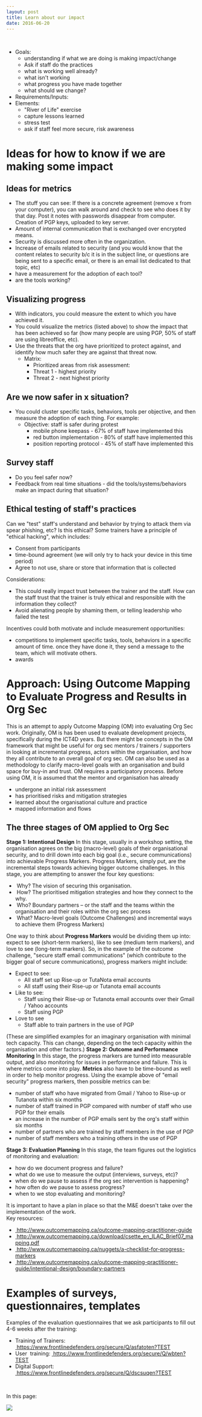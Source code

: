 ```yaml
---
layout: post
title: Learn about our impact
date: 2016-06-20
---
```


<body class="mceContentBody aui-theme-default wiki-content fullsize">
<p> </p> <div class="contentLayout2">
<div class="columnLayout two-equal" data-layout="two-equal">
<div class="cell normal" data-type="normal">
<div class="innerCell">
<ul><li>Goals:<ul><li>understanding if what we are doing is making impact/change</li><li>Ask if staff do the practices</li><li>what is working well already? </li><li>what isn't working</li><li>what progress you have made together</li><li>what should we change?</li></ul></li><li>Requirements/Inputs:</li><li>Elements:<ul><li>"River of Life" exercise</li><li>capture lessons learned</li><li>stress test</li><li>ask if staff feel more secure, risk awareness</li></ul></li></ul><h1>Ideas for how to know if we are making some impact</h1><h2>Ideas for metrics</h2><ul><li>The stuff you can see: If there is a concrete agreement (remove x from your computer), you can walk around and check to see who does it by that day. Post it notes with passwords disappear from computer. Creation of PGP keys, uploaded to key server.</li><li>Amount of internal communication that is exchanged over encrypted means.</li><li>Security is discussed more often in the organization.</li><li>Increase of emails related to security (and you would know that the content relates to security b/c it is in the subject line, or questions are being sent to a specific email, or there is an email list dedicated to that topic, etc)</li><li>have a measurement for the adoption of each tool?</li><li>are the tools working?</li></ul><h2>Visualizing progress</h2><ul><li>With indicators, you could measure the extent to which you have achieved it.</li><li>You could visualize the metrics (listed above) to show the impact that has been achieved so far (how many people are using PGP, 50% of staff are using libreoffice, etc).</li><li>Use the threats that the org have prioritized to protect against, and identify how much safer they are against that threat now.<ul><li>Matrix:<ul><li>Prioritized areas from risk assessment:</li><li>Threat 1 - highest priority</li><li>Threat 2 - next highest priority</li></ul></li></ul></li></ul><h2>Are we now safer in x situation?</h2><ul><li>You could cluster specific tasks, behaviors, tools per objective, and then measure the adoption of each thing. For example:<ul><li>Objective: staff is safer during protest<ul><li>mobile phone keepass - 67% of staff have implemented this</li><li>red button implementation - 80% of staff have implemented this</li><li>position reporting protocol - 45% of staff have implemented this</li></ul></li></ul></li></ul><h2>Survey staff</h2><ul><li>Do you feel safer now?</li><li>Feedback from real time situations - did the tools/systems/behaviors make an impact during that situation?</li></ul><h2>Ethical testing of staff's practices</h2><p>Can we "test" staff's understand and behavior by trying to attack them via spear phishing, etc? Is this ethical? Some trainers have a principle of "ethical hacking", which includes:</p><ul><li>Consent from participants</li><li>time-bound agreement (we will only try to hack your device in this time period)</li><li>Agree to not use, share or store that information that is collected</li></ul><p>Considerations:</p><ul><li>This could really impact trust between the trainer and the staff. How can the staff trust that the trainer is truly ethical and responsible with the information they collect?</li><li>Avoid alienating people by shaming them, or telling leadership who failed the test</li></ul><p>Incentives could both motivate and include measurement opportunities:</p><ul><li>competitions to implement specific tasks, tools, behaviors in a specific amount of time. once they have done it, they send a message to the team, which will motivate others.</li><li>awards</li></ul><h1>Approach: Using Outcome Mapping to Evaluate Progress and Results in Org Sec</h1><p>This is an attempt to apply Outcome Mapping (OM) into evaluating Org Sec work. Originally, OM is has been used to evaluate development projects, specifically during the ICT4D years. But there might be concepts in the OM framework that might be useful for org sec mentors / trainers / supporters in looking at incremental progress, actors within the organisation, and how they all contribute to an overall goal of org sec. OM can also be used as a methodology to clarify macro-level goals with an organisation and build space for buy-in and trust. OM requires a participatory process. Before using OM, it is assumed that the mentor and organisation has already</p><ul><li>undergone an initial risk assessment</li><li>has prioritised risks and mitigation strategies</li><li>learned about the organisational culture and practice</li><li>mapped information and flows</li></ul><h2>The three stages of OM applied to Org Sec</h2><p><strong>Stage 1: Intentional Design</strong> In this stage, usually in a workshop setting, the organisation agrees on the big (macro-level) goals of their organisational security, and to drill down into each big goal (i.e., secure communications) into achievable Progress Markers. Progress Markers, simply put, are the incremental steps towards achieving bigger outcome challenges. In this stage, you are attempting to answer the four key questions:</p><ul><li> Why? The vision of securing this organisation.</li><li> How? The prioritised mitigation strategies and how they connect to the why.</li><li> Who? Boundary partners – or the staff and the teams within the organisation and their roles within the org sec process</li><li> What? Macro-level goals (Outcome Challenges) and incremental ways to achieve them (Progress Markers)</li></ul><p>One way to think about <strong>Progress Markers</strong> would be dividing them up into: expect to see (short-term markers), like to see (medium term markers), and love to see (long-term markers). So, in the example of the outcome challenge, "secure staff email communications" (which contribute to the bigger goal of secure communications), progress markers might include:</p><ul><li>Expect to see:<ul><li>All staff set up Rise-up or TutaNota email accounts</li><li>All staff using their Rise-up or Tutanota email accounts</li></ul></li><li>Like to see:<ul><li>Staff using their Rise-up or Tutanota email accounts over their Gmail / Yahoo accounts</li><li>Staff using PGP</li></ul></li><li>Love to see<ul><li>Staff able to train partners in the use of PGP</li></ul></li></ul><p>(These are simplified examples for an imaginary organisation with minimal tech capacity. This can change, depending on the tech capacity within the organisation and other factors.) <strong>Stage 2: Outcome and Performance Monitoring</strong> In this stage, the progress markers are turned into measurable output, and also monitoring for issues in performance and failure. This is where metrics come into play. <strong>Metrics</strong> also have to be time-bound as well in order to help monitor progress. Using the example above of "email security" progress markers, then possible metrics can be:</p><ul><li>number of staff who have migrated from Gmail / Yahoo to Rise-up or Tutanota within six months</li><li>number of staff trained in PGP compared with number of staff who use PGP for their emails</li><li>an increase in the number of PGP emails sent by the org's staff within six months</li><li>number of partners who are trained by staff members in the use of PGP</li><li>number of staff members who a training others in the use of PGP</li></ul><p><strong>Stage 3: Evaluation Planning</strong> In this stage, the team figures out the logistics of monitoring and evaluation:</p><ul><li>how do we document progress and failure?</li><li>what do we use to measure the output (interviews, surveys, etc)?</li><li>when do we pause to assess if the org sec intervention is happening?</li><li>how often do we pause to assess progress?</li><li>when to we stop evaluating and monitoring?</li></ul><p>It is important to have a plan in place so that the M&amp;E doesn't take over the implementation of the work.<br/> Key resources:</p><ul><li><a href="http://www.outcomemapping.ca/outcome-mapping-practitioner-guide"><span style="color: rgb(0,0,238);"> </span></a><a class="external-link" href="http://www.outcomemapping.ca/outcome-mapping-practitioner-guide+" rel="nofollow">http://www.outcomemapping.ca/outcome-mapping-practitioner-guide</a></li><li><a href="http://www.outcomemapping.ca/download/csette_en_ILAC_Brief07_mapping.pdf"><span style="color: rgb(0,0,238);"> </span></a><a class="external-link" href="http://www.outcomemapping.ca/download/csette_en_ILAC_Brief07_mapping.pdf+" rel="nofollow">http://www.outcomemapping.ca/download/csette_en_ILAC_Brief07_mapping.pdf</a></li><li><a href="http://www.outcomemapping.ca/nuggets/a-checklist-for-progress-markers"><span style="color: rgb(0,0,238);"> </span></a><a class="external-link" href="http://www.outcomemapping.ca/nuggets/a-checklist-for-progress-markers+" rel="nofollow">http://www.outcomemapping.ca/nuggets/a-checklist-for-progress-markers</a></li><li><a href="http://www.outcomemapping.ca/outcome-mapping-practitioner-guide/intentional-design/boundary-partners"><span style="color: rgb(0,0,238);"> </span></a><a class="external-link" href="http://www.outcomemapping.ca/outcome-mapping-practitioner-guide/intentional-design/boundary-partners+" rel="nofollow">http://www.outcomemapping.ca/outcome-mapping-practitioner-guide/intentional-design/boundary-partners</a></li></ul><h1>Examples of surveys, questionnaires, templates</h1><p>Examples of the evaluation questionnaires that we ask participants to fill out 4-6 weeks after the training:</p><ul><li>Training of Trainers: <a href="https://www.frontlinedefenders.org/secure/Q/asfatoten?TEST"><span style="color: rgb(0,0,238);"> </span></a><a class="external-link" href="https://www.frontlinedefenders.org/secure/Q/asfatoten?TEST+" rel="nofollow">https://www.frontlinedefenders.org/secure/Q/asfatoten?TEST</a></li><li>User  training: <a href="https://www.frontlinedefenders.org/secure/Q/wbten?TEST"><span style="color: rgb(0,0,238);"> </span></a><a class="external-link" href="https://www.frontlinedefenders.org/secure/Q/wbten?TEST+" rel="nofollow">https://www.frontlinedefenders.org/secure/Q/wbten?TEST</a></li><li>Digital Support: <a href="https://www.frontlinedefenders.org/secure/Q/dscsuqen?TEST"><span style="color: rgb(0,0,238);"> </span></a><a class="external-link" href="https://www.frontlinedefenders.org/secure/Q/dscsuqen?TEST+" rel="nofollow">https://www.frontlinedefenders.org/secure/Q/dscsuqen?TEST</a></li></ul><p> </p></div>
</div>
<div class="cell normal" data-type="normal">
<div class="innerCell">
<p>In this page:</p><p><img class="editor-inline-macro" data-macro-id="29669c2f-bebc-41a7-a9b4-e2f1625afd59" data-macro-name="toc" data-macro-schema-version="1" src="/plugins/servlet/confluence/placeholder/macro?definition=e3RvY30&amp;locale=en_GB&amp;version=2"/></p></div>
</div>
</div>
</div>
<p> </p>
</body>